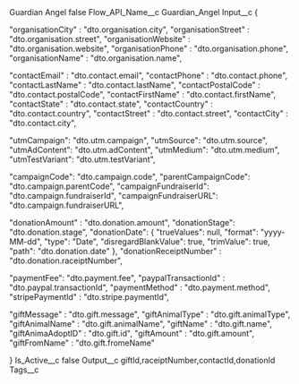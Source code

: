 <?xml version="1.0" encoding="UTF-8"?>
<CustomMetadata xmlns="http://soap.sforce.com/2006/04/metadata" xmlns:xsi="http://www.w3.org/2001/XMLSchema-instance" xmlns:xsd="http://www.w3.org/2001/XMLSchema">
    <label>Guardian Angel</label>
    <protected>false</protected>
    <values>
        <field>Flow_API_Name__c</field>
        <value xsi:type="xsd:string">Guardian_Angel</value>
    </values>
    <values>
        <field>Input__c</field>
        <value xsi:type="xsd:string">{
  
  &quot;organisationCity&quot; : &quot;dto.organisation.city&quot;,
  &quot;organisationStreet&quot; : &quot;dto.organisation.street&quot;,
  &quot;organisationWebsite&quot; : &quot;dto.organisation.website&quot;,
  &quot;organisationPhone&quot; : &quot;dto.organisation.phone&quot;,
  &quot;organisationName&quot; : &quot;dto.organisation.name&quot;,

  
  
  &quot;contactEmail&quot; : &quot;dto.contact.email&quot;,
  &quot;contactPhone&quot; : &quot;dto.contact.phone&quot;,
  &quot;contactLastName&quot; : &quot;dto.contact.lastName&quot;,
  &quot;contactPostalCode&quot; : &quot;dto.contact.postalCode&quot;,
  &quot;contactFirstName&quot; : &quot;dto.contact.firstName&quot;,
  &quot;contactState&quot; : &quot;dto.contact.state&quot;,
  &quot;contactCountry&quot; : &quot;dto.contact.country&quot;,
  &quot;contactStreet&quot; : &quot;dto.contact.street&quot;,
  &quot;contactCity&quot; : &quot;dto.contact.city&quot;,
  
  
  &quot;utmCampaign&quot;: &quot;dto.utm.campaign&quot;,
  &quot;utmSource&quot;: &quot;dto.utm.source&quot;,
  &quot;utmAdContent&quot;: &quot;dto.utm.adContent&quot;,
  &quot;utmMedium&quot;: &quot;dto.utm.medium&quot;,
  &quot;utmTestVariant&quot;: &quot;dto.utm.testVariant&quot;,
	
&quot;campaignCode&quot;: &quot;dto.campaign.code&quot;,
&quot;parentCampaignCode&quot;: &quot;dto.campaign.parentCode&quot;,
&quot;campaignFundraiserId&quot;: &quot;dto.campaign.fundraiserId&quot;,
&quot;campaignFundraiserURL&quot;: &quot;dto.campaign.fundraiserURL&quot;,


   &quot;donationAmount&quot; : &quot;dto.donation.amount&quot;,
   &quot;donationStage&quot;: &quot;dto.donation.stage&quot;,
&quot;donationDate&quot;: {
&quot;trueValues&quot;: null,
&quot;format&quot;: &quot;yyyy-MM-dd&quot;,
&quot;type&quot;: &quot;Date&quot;,
&quot;disregardBlankValue&quot;: true,
&quot;trimValue&quot;: true,
&quot;path&quot;: &quot;dto.donation.date&quot;
},
  &quot;donationReceiptNumber&quot; : &quot;dto.donation.raceiptNumber&quot;,



&quot;paymentFee&quot;: &quot;dto.payment.fee&quot;,
  &quot;paypalTransactionId&quot; : &quot;dto.paypal.transactionId&quot;,
  &quot;paymentMethod&quot; : &quot;dto.payment.method&quot;,
  &quot;stripePaymentId&quot; : &quot;dto.stripe.paymentId&quot;,


  &quot;giftMessage&quot; : &quot;dto.gift.message&quot;,
  &quot;giftAnimalType&quot; : &quot;dto.gift.animalType&quot;,
  &quot;giftAnimalName&quot; : &quot;dto.gift.animalName&quot;,
  &quot;giftName&quot; : &quot;dto.gift.name&quot;,
  &quot;giftAnimaAdoptID&quot; : &quot;dto.gift.id&quot;,
  &quot;giftAmount&quot; : &quot;dto.gift.amount&quot;,
  &quot;giftFromName&quot; : &quot;dto.gift.fromeName&quot;
  
}</value>
    </values>
    <values>
        <field>Is_Active__c</field>
        <value xsi:type="xsd:boolean">false</value>
    </values>
    <values>
        <field>Output__c</field>
        <value xsi:type="xsd:string">giftId,raceiptNumber,contactId,donationId</value>
    </values>
    <values>
        <field>Tags__c</field>
        <value xsi:nil="true"/>
    </values>
</CustomMetadata>
